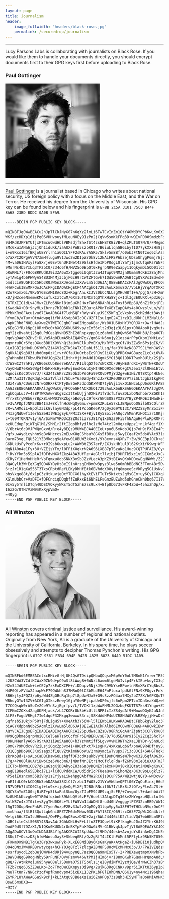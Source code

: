 ```yaml
---
layout: page
title: Journalism 
header:
    image_fullwidth: "headers/black-rose.jpg"
    permalink: /securedrop/journalism
---
```


------------------------

Lucy Parsons Labs is collaborating with journalists on Black Rose. If you would like them to handle your documents directly, you should encrypt documents first to their GPG keys first before uploading to Black Rose. 

### Paul Gottinger
![Paul](/images/journalists/Gottinger.jpeg)

--------------
[Paul Gottinger](https://twitter.com/PaulGottinger) is a journalist based in Chicago who writes about national security, US foreign policy with a focus on the Middle East, and the War on Terror. He received his degree from the University of Wisconsin.  His GPG key can be found below and his fingerprint is `BF8B 2C5A 3101 7563 B44F 8A68 23BD BDDC 0A0B 5FA9`. 


~~~~~~~
-----BEGIN PGP PUBLIC KEY BLOCK-----

mQINBFJgOWwBEACu2hJpTlCkJNyG07n6qXz2lmLi6TwTCvInZm1GtY4OWd9YCPbKwLKm0XOX
WKf/zcHDXp161jPq06VHHvouyfMLeuNOEy91zPn2jCgVw5smKkFPq3D+wQIvFD00SmdzbFdA
9d4Rd8JPPEYUfjxPTmcuCwdHblVBMsdjf8hxfSt4zsEHBTKBiVB+qlZPLTS07N/U/FMAgmOC
SMcGxuIANa6jJcjQh1iduRk/iaAUXsPnB5szbR01//B6iuLlqnGBGLbyfID77ykXXzHm8jS5
i+n9Kxs16ifBRjoUEYrlrn1a6QILYFF2sRAurA5R5/Sklv5m8Bf/o0obJFtN0Tzoq6zlAsaC
o7aXPC2QPgAVVN7ZmH4lugu9V1Jwo2w2DIpZrDk8v12NAiFRSP6bzejUDsoUhygP6mjrEj7b
4M+va06IHVxylFa8X/je0SvtGnUFINet429SlsHfdeIPbP0dgL0lYaYj1jmcUfqnRsYWNF51
9MnrNs4b5YILq3TP2bC0/z34o6fH/MVZ5o0BpQt0xFgrpNR9eZaapy11OqkymDi5QD01lC5O
pRuKML7l/F0cGBRKUd8J9i3ZA6wXxtggoGi0qStJ2u4JTupC9NMZjn0Umam9cKEI28ajMhJG
LyTAw1g4b6PHWyAS4BU3M4Mj3cbjFGcH9rCWtZFtGvh7IQd5QwARAQABtCpQYXVsIEdvdHRp
bmdlciA8UGF1bC5Hb3R0aW5nZXJAcmlzZXVwLm5ldD6JAj0EEwEKACcFAlJgOWwCGy8FCQeG
H4AFCwkIBwMFFQoJCAsFFgIDAQACHgECF4AACgkQI7293AoLX6mu8Q//VpLHjVrqAOTXFX0c
82o7KomxGi/9KvGYGSxAM18Ao8Qz+RbgrAnukIJVz0bCCNLLsgMHuW8fI+A/pgjS/3H+XmM4
xD/jH2ceeNmemwKMoLufLkIztCwM/GXm1uT6NCmtqOYhXHa8Yjc+Idl3g3E0URXl+p3z6guO
J6TRXIIG1dLv4JMw+ZLPd6NKnl8jmSuGMJHxrTWM6NDAhRLq4Fosf3VBpSU/6nZ1fKsjFEai
iKwddAX+DB+9nyMLxIbrnz7hIDbklqFNkIZ6Qu+gAPUnTeXBYEapQAVs4s0CwzslvLn/yRL2
NPbkKRx8FAcu1vu67EAoADhG4f7leMSQF+RWy+AYuyJ9EK5WFqIcVxskvs5cM2ddct3AvjbA
RfvmCb/aTuv+OtnAdwpg1iYkHAKsdp3OIcDC/U2FlIsu1qmE24I1rzDILdUkHJLMZNalL6fy
yApKCRhdFN0EuAyXweZVTWETOJgbOFeA0ZMgoaKBaj/Wz001US8xHYJYQRJXr+9wrlHAdJaL
y6EgGJfR/kNpCj8RrM3c0+hXGQS6kU6U9vp/cIm56clt2d3gjz3L61px+DR8AooRjvq9utyd
mgY2jxBvahtj23g8uPdCesQVvN95ZhI2dRnpxyppOiz6ahmDigbQwhSdFWWDH3U/Jbp0OTas
DqeVgDAghDZHvE+DLVu5Ag0EUmA5bAEQAM7g//gm6G+N6nujy21ozsWrPPpCKpm1YNtLav31
mqxnruRGrSYqsOXud3BHlX9VVhQj3aUvVElkuPmEKu/M/RY5xgcGf/UsZZw5n6PsjgIK/VGL
GLoIGBIjdHoDuDKYWR/Zi4GVIgZTKSkWTXJDabLf51lLsg/fa+3YHAzN8B7TSJLYmhJW9Vg/
6gUkA1Q9q3U3iuhd0mp0zk1rvrVCfaUJuOrbsEc9RJyS1iGUyQPRBXoAG8azgZLcCxi6VAWl
q7aMnnBdiT6bwUPWiWVJQqG2eI1Bth+VjtUmAH61DXgmkSYO13QO1ODKTPwxh8Ulb/2SjRv5
d7WSwCZT7hF1yVKBG6sCUb8ne7eKAA7/RILlqGXf67sWCKXb/UHyHEUrdRI+yWSTN+RDoUNk
VayOHuD7eRe56Wg4fHbFxHsHy+nPwjEooMoVuCyHt4HDQ9Xed9EC+gCVJeo1/2l0Hm1EtvwX
WqnoisKsCOtv97J/rkd24tc6KrcZ85QbIbPsGFa99XOvDPMjYd2g+wEINi/0T8Xtp4HkNeU2
LZMrAu3IT/DqRdqLkGLaTVllzl7hbu+Y6a0Zdy48hzJxPk3ReU8PZrVYziSLtJgbZ1kgPNCN
tUz4/uG/CUn632NrwGQHXFktPTyDwzGeP3dodGKxW4D7tybVji1vxO1ENcoLpU6s6RlPABEB
AAGJBEQEGAEKAA8FAlJgOWwCGy4FCQeGH4ACKQkQI7293AoLX6nBXSAEGQEKAAYFAlJgOWwA
CgkQquLuJV+4zBPTWRAAw/WCgEzc3ttebUjjh0XHiV1fYdcfLfuvZDLxbONshbbrXZGKh1EF
Pfrx8tryWBb6/rBpX8ivHWD3YRZkg/bBoQyLC9fGkrGWdSO8zPX28VYByZP4KQEI1MadHi+7
hv3vAPDpfJNM23BB4ImJ+8KlfhHc6HqQyGmu/+pmBKZRuLe57xLJBNpuOpOGilb0SCQlrZk/
2R+vAHMoiL+EpQlZ3ikGvlayGN3dp/pL4IPcbGKe6P/2gDyZG9YUI3C/YMZZSSyMnZoIiFRq
P4IzgNdUwf1Ierh5ZeHIlWEIgEyk/PMIISX+FBjvI8y5Eoil+A8qcVhMmnPzHOCizr18KjnD
c+t60MTOKN7v1yjGA/SxPmYVRO3c2SZOsti3rsJ81Yq1xSGZz9Fi5fhNAquHePlwRpROFrdD
ozUUEdupFpiWTqGlM1/ShM1r2ftI2goBhfyilhcIzMe74tzl2mHq/eUppz1+nLkf4gjf1Xfd
V/6brAt6c9VJPWQnGxvd/R+e4y8EQz9MUW4BJA40EIeU+pu6U5xKdoJQjb7oH9jPX8Iu4PiH
VgfxuwAydicyhhn9gBvNHcrcs2mELwX8gCSMsuY8GXs5fBHsuj5wyICqaf2v5ds8VAc931e7
Oarm73ygLFQU521YZ8Mkdsg9eAfew01OBUW3kXmdi/9Y8evns4QXR/T+Zw/9GE3pJOCk+eSn
G6DUkUsFyPcoR+Kw+rOI9sbOwxpLu2+WWW8tZ3S7erP/ZXJskHblul9l62KtXiYK9wq+WFRo
NqN1A0n4e1Fy+3U+VZEjsYFm/l0FPiXOqkrN2A6S6LXB87pTSzaKo1Huc9CQTPUFAZ8/GyxY
FjRvYfkn5s5SplAIfDFdvMXXfZkz443A3UfRe+AeGlt7lvibjF9HRTk5xc1ySCIGm5xJxCy9
dCRy7Y1HeMoHHeRrVpFqmxu8obSNNX8ySbJZzVLecA3pKZ9tBIAvQKokDOxwEqHNWWj/Z2Ib
BQAGylb3W+EqXGg5QO4KYOyHt8eIS1n0rzgOM8m0w3pyz3lwe5n0mRbBBdNC3FTon4Br5Dwx
6+zJr1R1qXa556T3TxsCRbtdRefLEKyDhHfBtk6BVhdoX0Oyifq8mpeeScVkRyg5G1UsNv71
bhsVxqe88t/6x1pG3zHtkuvjeOcYTDCX01hyXtEViFTuTr5KtxtsJgMsGEm+uy6CyIC8XqCw
XGlmUbbCr+VaDFI+fQFCnciqDQqbffZuRxxBi6NhELFsGnzEUZwkd5uhGheCNh0bq67I17WO
0Iv5y5TnliDTqh40DSCVQkyyWKsT5dT5zhE7ss9Lx4+Bfp8bG73vFRF4ZbW+45hxZhQp/x/x
I6z2G/0TH7VzM9mKxXypVmQ=
=4Oyg
-----END PGP PUBLIC KEY BLOCK-----
~~~~~~~


### Ali Winston

![Ali](/images/journalists/Winston.jpg)
--------------

[Ali Winston](https://www.twitter.com/awinston) covers criminal justice and surveillance. His award-winning reporting has appeared in a number of regional and national outlets. Originally from New York, Ali is a graduate of the University of Chicago and the University of California, Berkeley. In his spare time, he plays soccer obsessively and attempts to decipher Thomas Pynchon's writing. His GPG fingerprint is `0797 9561 E834 694E 9425 4825 8023 64A9 51DC 1A09`. 


~~~~~~~
-----BEGIN PGP PUBLIC KEY BLOCK-----

mQINBFbd6EMBEACntxcRHivGrHjUH4QsGTDsipQHbuQOqsmM6pVnY0oL7M8nK1YmrwrTR503
L2UZCWA3VCdlKCWxX9Zb9d+pC9wSt8LWwgB+6WNzL6awm6tgeMAIvLp4FrkIEu+koyIX3q1y
N2m54JdUECxk+LeCE2p7zkExDXCPH+/iDDapv5NjkJVnC9VNYseBPwvlnNRmXRrCYqBbs8zd
H4P0QfzFV4w2JaapWxF79OWkhhSJ7MRnQ0lC3bMLdE64PnPluxafpdkGtFNz9XPOgvrPnkmU
8B6kjlyJPQZ3/p6yaWd4ZgGBcRq1hp7l8pUwNJx5+G9sSzzPO4ax7MXy2bZ7ZX/hGPXQuT8m
WBhoyGYwI3ZV+ACGIgGIkszRnwy1GjaY0wNFjipaUeDF0xjfs6nFpm2PTzmIDa3eakWQzwtH
T7CCQsqW0rASoZvZCe9YnSzjEgrfpv/L/TVQKf1xpWwFHML2QGzbqFKUTTS7ksH1Yngo+ZQa
7CFKmCZOXs42agUKFMjxck/zL47KORr8bSbKcUltLNPRlcIzZS4ydAf9+MnwwDGyKJaNJn3z
AtFSrFxgdVRHgl7Iw1dqdF3XMxgq3wwxwS3ncjS8KdAdHP4oUZR8HUW0YUkR8WyjjH+wDrDm
Sqfnsb51UkjxP5RYjFdLigH5Y+XXeAth3Y56W+l5lIEWp1HLKwARAQABtCFBbGkgV2luc3Rv
biA8YXdpbnN0b25AcmlzZXVwLm5ldD6JAj8EEwEIACkFAlbd6EMCGwMFCQeGH4AHCwkIBwMC
AQYVCAIJCgsEFgIDAQIeAQIXgAAKCRCAI2SpUdwaCQZsD/98RhiGqAHrZjpNt3CCFVkXu0bf
MV9QgDbme5qrpMni8JCelSaHTz6tCcfxFr5BNBERU/sBFD/76U5EAWr9I5Iy2ZCqZShcTSty
r8KLMHenlyA6d/RSrA031i9u5Aa86O+b3YzMmtiff5LgvvVvMCRNTn2XaLJBYDr+y5n9Ld0S
SOm8/P9MOdcvVR2iLsji0qxZp3vx41+HKDzhxt7k1sgHK/4xKxaLqbGf/pnAB9R4DfjnySUH
031QJgDDo9KCJKo5sagx3f1QuVZtKimKN0oWu/2rm8ymciwTvupxJ7i3c8JCi+SAHGTUqk0q
zkrKoBd+1+sALpCaDBCDaw6OLzbgffOF3cdXsukbVyYDi9oM0NOSeW7kgwK32U5qfA0G3Kvj
I7g/4P000lHuAYiBwbCze5VUc3m6/jNDnfNnJEtrIMcOfxlqFda+fZ6M93mIe0iuXA0TmJl0
1ICTb+bkWm1CD27gkLuGzgKjDBAkyoEU3aGa3yDQNExlakxHN8vj8xRIQtatJN0QkgKsvX7n
xagE1BUedl65EDkci7L1+lCdCUPddKCW/Ud5drIcPFUeaQvwr6LhoNZq/0K3u9oLugklz72W
nP5eiEOsncom55BiVRy1sEYjyaLiNehpgQAbfMW2RC6jsDCuP75A/WB2wtjQQYD+wN3cvGmR
+oEIfdLC0rkCDQRW3ehDARAA38XtCf7rzbi1FWO5v21VYoVWdavQPTl06YZqOuEinxjH6d50
fN7VQFh7f4IO0Ctgl+lo9x+ijqSvOgPlXFjTJB8nRNcif0k7I/lEx8i2tOYzyPleAL7St+mX
9QCY3nYmZ1G0sjBiRT+p5lkxPalSbm/UyzTJpFM9JUE9cqjSsFE/+7nvgmfl7+daehbAi79M
BzGUM1kKcvgUw0TYR0WfqxbnhS9khbQVl6zFP/6uetl3AlqpDTq36kv2HYegxuHQLztufHvN
RmtW87n4xJT0ilvv8ygTHd0K6L+YLtFW5Vm14dWDNf8ruU40hVvgggylPZV32cnRB9/AW1GN
t5gT2DOupNvnPnkPL7Yyen9uzpP2Bv3Jw2v7GpMQyQ1lqwVpy5x38FHT+THCbbNVqrDnCF9d
ummUhaa/f3tBf3QwtLqbGni8PZTZM6dmMNwv03DiPAY1SIC/Q69lrcX63P7XpWiXOa4klrEY
Wvlgi66cZCuIcUHHmmL/OwFPyp6qOSwszDNC+2aj/6WLJ4446itK2/tiuVQd7wb6KLmSR7vG
sGBCfcleCstS0BSY4SNxvAWr3GhkONLHvP+Lffo8TF3Opvt9iKFfkngHuJDmJZ2YhrK6J9Lf
DoAF9dSf7DZzX1/N1QKu0KUON4rOnBKYpPaX9GwGiMVrG1BWvqkJpvTjVf8AEQEAAYkCJQQY
AQgADwUCVt3oQwIbDAUJB4YfgAAKCRCAI2SpUdwaCf9HD/44esb+AvnjuYs0inAeDg1XhE43
1SUqlT+OcszD8jhfwMWnsuDayS+SkbeqGRf/Qz2gRfT4LIKlhPAMnl5PFlyLx9Rb5KTU50ix
uFXNm0X9MB1TgKe38Yp3wxuwPyk+XLxEG8NiQBy6KsGaKyaK+AtHgaZ+iU6DBIiOjudhpQtt
D04oDNxJW4URB8rwtycqa+hCHY0Jg8Tzl7zlcgAZ8M8FSU0cWIcMHMxO3p/J/FPWIVEQdzKp
+ssrfuycd12qbQejOWVH4dURj94vupynQL7az0QGQa9mNIs5T/+2+PRBXewqtmpmXNvbFbvP
E0WV0HQgG9RogHNby69rFuNF/OVyPzmvV46VtPMIjHIm6jvrI88mGKwh7GQoHHrQmoA8dLtq
g8Q/7/AtNkVqiuK95hyW08elJSDoWaO75ITSbXlsLjeI8ydiNfVIyzMjQe/drMwCZh37sBYO
FFZb7cQq6JSZZ8eLKo+Zo7TMqDWCEKmpysOi9Vg/2ujkG3RgQCNK/v9pr5iIKTtUZ6ypIpBh
PnuTFt8n7/NNGcPzqf4pfRnndvpm45icBXL1J2PKLbF8lEOhDNN/QSK1y4ny4Nx1196Qhac7
ZGYRPLUYAWeAGSaSk9cPj+kL3AtqU9JB8eXzIui6ZnKPOp73z8Qh3HI5yMTTa0oHMiAMHK5S
QswD5msDXQ==
=QztV
-----END PGP PUBLIC KEY BLOCK-----
~~~~~~~

